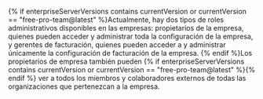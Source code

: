 {% if enterpriseServerVersions contains currentVersion or currentVersion == "free-pro-team@latest" %}Actualmente, hay dos tipos de roles administrativos disponibles en las empresas: propietarios de la empresa, quienes pueden acceder y administrar toda la configuración de la empresa, y gerentes de facturación, quienes pueden acceder a y administrar únicamente la configuración de facturación de la empresa. {% endif %}Los propietarios de empresa también pueden {% if enterpriseServerVersions contains currentVersion or currentVersion == "free-pro-team@latest" %}{% endif %} ver a todos los miembros y colaboradores externos de todas las organizaciones que pertenezcan a la empresa.
